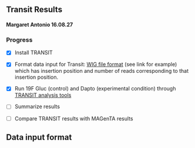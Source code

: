 
## Transit Results

#### Margaret Antonio 16.08.27

### Progress

- [x] Install TRANSIT
- [x] Format data input for Transit: [WIG file format](https://genome.ucsc.edu/goldenpath/help/wiggle.html) (see link for example) which has insertion position and number of reads corresponding to that insertion position.
- [x] Run 19F Gluc (control) and Dapto (experimental condition) through [TRANSIT analysis tools](http://pythonhosted.org/tnseq-transit/transit_methods.html)
- [ ] Summarize results
- [ ] Compare TRANSIT results with MAGenTA results




## Data input format


